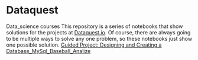 # Dataquest
Data_science courses
This repository is a series of notebooks that show solutions for the projects at [Dataquest.io](https://www.dataquest.io/).
Of course, there are always going to be multiple ways to solve any one problem, so these notebooks just show one possible solution.
[Guided Project: Designing and Creating a Database_MySql_Baseball_Analize](https://github.com/NeznaikanaLune/Dataquest/tree/master/M11_Designing%20and%20Creating%20a%20Database_Baseball%20match%20analize)

